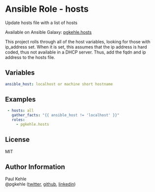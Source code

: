 # Ansible Role - hosts

Update hosts file with a list of hosts

Available on Ansible Galaxy: [pgkehle.hosts](https://galaxy.ansible.com/pgkehle/hosts)

This project rolls through all of the host variables, looking for those with ip_address set.
When it is set, this assumes that the ip address is hard coded, thus not available in a DHCP server.
Thus, add the fqdn and ip address to the hosts file.

## Variables

```yaml
ansible_host: localhost or machine short hostname
```

## Examples

```yaml
 - hosts: all
   gather_facts: "{{ ansible_host != 'localhost' }}"
   roles:
     - pgkehle.hosts
```

## License

MIT

## Author Information

Paul Kehle  
@pgkehle ([twitter](https://twitter.com/pgkehle), [github](https://github.com/pgkehle), [linkedin](https://www.linkedin.com/in/pgkehle))
